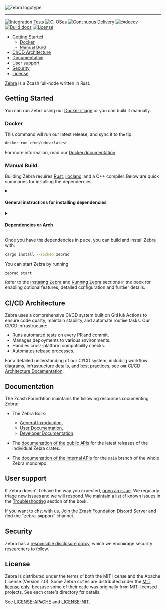 ![Zebra logotype](https://zfnd.org/wp-content/uploads/2022/03/zebra-logotype.png)

---

[![Integration Tests](https://github.com/ZcashFoundation/zebra/actions/workflows/ci-tests.yml/badge.svg)](https://github.com/ZcashFoundation/zebra/actions/workflows/ci-tests.yml)
[![CI OSes](https://github.com/ZcashFoundation/zebra/actions/workflows/ci-unit-tests-os.yml/badge.svg)](https://github.com/ZcashFoundation/zebra/actions/workflows/ci-unit-tests-os.yml)
[![Continuous Delivery](https://github.com/ZcashFoundation/zebra/actions/workflows/cd-deploy-nodes-gcp.yml/badge.svg)](https://github.com/ZcashFoundation/zebra/actions/workflows/cd-deploy-nodes-gcp.yml)
[![codecov](https://codecov.io/gh/ZcashFoundation/zebra/branch/main/graph/badge.svg)](https://codecov.io/gh/ZcashFoundation/zebra)
[![Build docs](https://github.com/ZcashFoundation/zebra/actions/workflows/docs-deploy-firebase.yml/badge.svg)](https://github.com/ZcashFoundation/zebra/actions/workflows/docs-deploy-firebase.yml)
[![License](https://img.shields.io/badge/license-MIT%2FApache--2.0-blue.svg)](#License)

- [Getting Started](#getting-started)
  - [Docker](#docker)
  - [Manual Build](#manual-build)
- [CI/CD Architecture](#cicd-architecture)
- [Documentation](#documentation)
- [User support](#user-support)
- [Security](#security)
- [License](#license)

[Zebra](https://zebra.zfnd.org/) is a Zcash full-node written in Rust.

## Getting Started

You can run Zebra using our [Docker
image](https://hub.docker.com/r/zfnd/zebra/tags) or you can build it manually.

### Docker

This command will run our latest release, and sync it to the tip:

```sh
docker run zfnd/zebra:latest
```

For more information, read our [Docker documentation](https://zebra.zfnd.org/user/docker.html).

### Manual Build

Building Zebra requires [Rust](https://www.rust-lang.org/tools/install),
[libclang](https://clang.llvm.org/doxygen/group__CINDEX.html), and a C++
compiler. Below are quick summaries for installing the dependencies.

[//]: # "The empty line in the `summary` tag below is required for correct Markdown rendering."
<details><summary>

#### General instructions for installing dependencies

</summary>

1. Install [`cargo` and `rustc`](https://www.rust-lang.org/tools/install).

2. Install Zebra's build dependencies:

   - **libclang** is a library that might have different names depending on your
     package manager. Typical names are `libclang`, `libclang-dev`, `llvm`, or
     `llvm-dev`.
   - **clang** or another C++ compiler: `g++` (all platforms) or `Xcode` (macOS).
   - **[`protoc`](https://grpc.io/docs/protoc-installation/)**

> [!NOTE]
> Zebra uses the `--experimental_allow_proto3_optional` flag with `protoc`
> during compilation. This flag was introduced in [Protocol Buffers
> v3.12.0](https://github.com/protocolbuffers/protobuf/releases/tag/v3.12.0)
> released in May 16, 2020, so make sure you're not using a version of `protoc`
> older than 3.12.

</details>

[//]: # "The empty line in the `summary` tag below is required for correct Markdown rendering."
<details><summary>

#### Dependencies on Arch

</summary>

```sh
sudo pacman -S rust clang protobuf
```

Note that the package `clang` includes `libclang` as well as the C++ compiler.

Recently the GCC version on Arch has broken a build script in the `rocksdb` dependency. A workaround is:

```sh
export CXXFLAGS="$CXXFLAGS -include cstdint"
```

</details>

Once you have the dependencies in place, you can build and install Zebra with:

```sh
cargo install --locked zebrad
```

You can start Zebra by running

```sh
zebrad start
```

Refer to the [Installing Zebra](https://zebra.zfnd.org/user/install.html) and
[Running Zebra](https://zebra.zfnd.org/user/run.html) sections in the book for
enabling optional features, detailed configuration and further details.

## CI/CD Architecture

Zebra uses a comprehensive CI/CD system built on GitHub Actions to ensure code
quality, maintain stability, and automate routine tasks. Our CI/CD
infrastructure:

- Runs automated tests on every PR and commit.
- Manages deployments to various environments.
- Handles cross-platform compatibility checks.
- Automates release processes.

For a detailed understanding of our CI/CD system, including workflow diagrams,
infrastructure details, and best practices, see our [CI/CD Architecture
Documentation](.github/workflows/README.md).

## Documentation

The Zcash Foundation maintains the following resources documenting Zebra:

- The Zebra Book:
  - [General Introduction](https://zebra.zfnd.org/index.html),
  - [User Documentation](https://zebra.zfnd.org/user.html),
  - [Developer Documentation](https://zebra.zfnd.org/dev.html).

- The [documentation of the public
  APIs](https://docs.rs/zebrad/latest/zebrad/#zebra-crates) for the latest
  releases of the individual Zebra crates.

- The [documentation of the internal APIs](https://doc-internal.zebra.zfnd.org)
  for the `main` branch of the whole Zebra monorepo.

## User support

If Zebra doesn't behave the way you expected, [open an
issue](https://github.com/ZcashFoundation/zebra/issues/new/choose). We regularly
triage new issues and we will respond. We maintain a list of known issues in the
[Troubleshooting](https://zebra.zfnd.org/user/troubleshooting.html) section of
the book.

If you want to chat with us, [Join the Zcash Foundation Discord
Server](https://discord.com/invite/aRgNRVwsM8) and find the "zebra-support"
channel.

## Security

Zebra has a [responsible disclosure
policy](https://github.com/ZcashFoundation/zebra/blob/main/SECURITY.md), which
we encourage security researchers to follow.

## License

Zebra is distributed under the terms of both the MIT license and the Apache
License (Version 2.0). Some Zebra crates are distributed under the [MIT license
only](LICENSE-MIT), because some of their code was originally from MIT-licensed
projects. See each crate's directory for details.

See [LICENSE-APACHE](LICENSE-APACHE) and [LICENSE-MIT](LICENSE-MIT).
